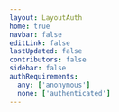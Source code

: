 ```yaml
---
layout: LayoutAuth
home: true
navbar: false
editLink: false
lastUpdated: false
contributors: false
sidebar: false
authRequirements:
  any: ['anonymous']
  none: ['authenticated']
---
```


<script>
    if(!__SSR__) {
        window.location.replace('/.auth/login/github');
    }
</script>
